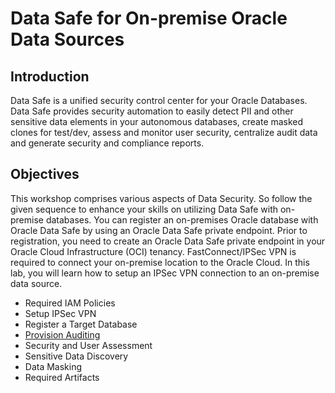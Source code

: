 # Data Safe for On-premise Oracle Data Sources

## Introduction

Data Safe is a unified security control center for your Oracle Databases. Data Safe provides security automation to easily detect PII and other sensitive data elements in your autonomous databases, create masked clones for test/dev, assess and monitor user security, centralize audit data and generate security and compliance reports.

## Objectives

This workshop comprises various aspects of Data Security. So follow the given sequence to enhance your skills on utilizing Data Safe with on-premise databases. You can register an on-premises Oracle database with Oracle Data Safe by using an Oracle Data Safe private endpoint. Prior to registration, you need to create an Oracle Data Safe private endpoint in your Oracle Cloud Infrastructure (OCI) tenancy. FastConnect/IPSec VPN is required to connect your on-premise location to the Oracle Cloud. In this lab, you will learn how to setup an IPSec VPN connection to an on-premise data source.


- Required IAM Policies
- Setup IPSec VPN
- Register a Target Database
- [Provision Auditing](provision-audit.md)
- Security and User Assessment
- Sensitive Data Discovery
- Data Masking
- Required Artifacts
